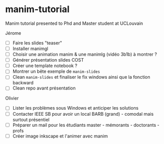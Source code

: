 # manim-tutorial
Manim tutorial presented to Phd and Master student at UCLouvain


Jérome
- [ ] Faire les slides "teaser"
- [ ] Installer manimgl
- [ ] Choisir une animation manim & une manimlg (vidéo 3b1b) à montrer ?
- [ ] Générer présentation slides COST
- [ ] Créer une template notebook ?
- [ ] Montrer un bête exemple de `manim-slides`
- [ ] Clean `manim-slides` et finaliser le fix windows ainsi que la fonction backward
- [ ] Clean repo avant présentation

Olivier
- [ ] Lister les problèmes sous Windows et anticiper les solutions
- [ ] Contacter IEEE SB pour avoir un local BARB (grand) - comodal mais surtout présentiel
- [ ] Préparer un mail pour les étudiants master - mémorants - doctorants - profs
- [ ] Créer image inkscape et l'animer avec manim

